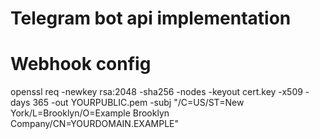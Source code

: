 # Telegram bot api implementation

# Webhook config
openssl req -newkey rsa:2048 -sha256 -nodes -keyout cert.key -x509 -days 365 -out YOURPUBLIC.pem -subj "/C=US/ST=New York/L=Brooklyn/O=Example Brooklyn Company/CN=YOURDOMAIN.EXAMPLE"